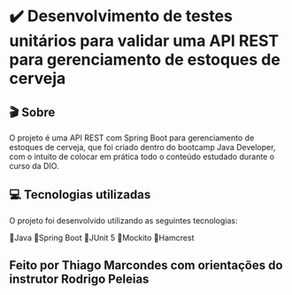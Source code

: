 # ✔️ Desenvolvimento de testes unitários para validar uma API REST para gerenciamento de estoques de cerveja

## 🎬 Sobre
O projeto é uma API REST com Spring Boot para gerenciamento de estoques de cerveja, que foi criado dentro do bootcamp Java Developer, com o intuito de colocar em prática todo o conteúdo estudado durante o curso da DIO.

## ‍💻️ Tecnologias utilizadas
O projeto foi desenvolvido utilizando as seguintes tecnologias:

🔘Java 🔘Spring Boot 🔘JUnit 5 🔘Mockito 🔘Hamcrest

## Feito por Thiago Marcondes com orientações do instrutor Rodrigo Peleias 